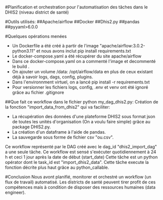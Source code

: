 #Planification et orchestration pour l'automatisation des tâches dans le DHIS2 (niveau district de santé)

#Outils utilisés:
##Apache/airflow
##Docker
##Dhis2.py
##pandas
##pyyaml>6.0.0

#Quelques opérations menées

- Un Dockerfile a été créé à partir de l'image "apache/airflow:3.0.2-python3.11" et nous avons inclut pip install requirements.txt
- Le docker-compose.yaml a été récupérer du site apache/airflow
- Dans ce docker-compose.yaml on a commenté l'image et decommenté le build .
- On ajouter un volume /data: /opt/airflow/data en plus de ceux existant déjà à savoir logs, dags, config, plugins. 
- Dans l'environnment virtuel, on a lancé pip install -r requirements.txt
- Pour versionner les fichiers logs, config, .env et venv ont été ignoré grâce au fichier .gitignore


##Que fait ce workflow dans le fichier python my_dag_dhis2.py:
Création de la fonction "import_data_from_dhis2" qui va faciliter:
- La récupération des données d'une plateforme DHIS2 sous format json de toutes les unités d'organisation (On a voulu faire simple) grâce au package DHIS2.py.
- La création d'un dataframe à l'aide de pandas.
- La sauvegarde sous forme de fichier csv "ou.csv".

Ce workflow représenté par le DAG créé avec le dag_id "dhis2_import_dag" a une seule tâche.
Ce workflow est sensé s'exécuter quotidiennement à 24 h et ceci 1 jour après la date de début (start_date)
Cette tâche est un python opérator dont le task_id est "import_dhis2_data". 
Cette tâche execute la fonction décrite plus haut grâce au python_callable.

#Conclusion
Nous avont planifié, monitorer et orchestré un workflow (un flux de travail) automatisé. Les districts de santé peuvent tirer profit de ces compétences mais à condition de disposer des ressources humaines (data engineer).

